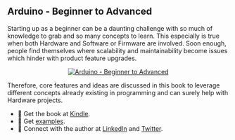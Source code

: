 ## Arduino - Beginner to Advanced

Starting up as a beginner can be a daunting challenge with so much of knowledge to grab and so many concepts to learn. This especially is true when both Hardware and Software or Firmware are involved. Soon enough, people find themselves where scalability and maintainability become issues which hinder with product feature upgrades.


<p align="center">
  <a href="https://www.amazon.com/dp/B0BRQTT1D2" target="_blank"><image src="https://github.com/arduino-ba/.github/blob/main/profile/.images/Book%20Cover%20Side%20-%20330.jpg" alt="Arduino - Beginner to Advanced" /></a>
</p>


Therefore, core features and ideas are discussed in this book to leverage different concepts already existing in programming and can surely help with Hardware projects.


* :beginner: Get the book at [Kindle](https://www.amazon.com/dp/B0BRQTT1D2).
* :beginner: Get [examples](https://github.com/arduino-ba/examples).
* :beginner: Connect with the author at [LinkedIn](https://www.linkedin.com/in/usa-m/) and [Twitter](https://twitter.com/usama_inn).
